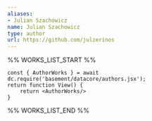 ```yaml
---
aliases:
- Julian Szachowicz
name: Julian Szachowicz
type: author
url: https://github.com/julzerinos
---
```



%% WORKS_LIST_START %%

```datacorejsx
const { AuthorWorks } = await dc.require('basement/datacore/authors.jsx');
return function View() {
    return <AuthorWorks/>
}
```
%% WORKS_LIST_END %%